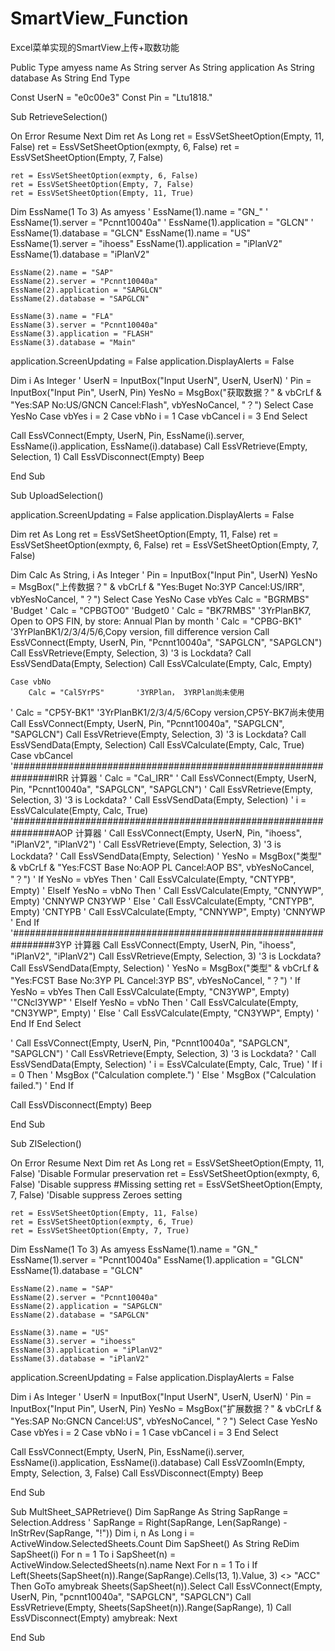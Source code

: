 # SmartView_Function
Excel菜单实现的SmartView上传+取数功能

Public Type amyess
    name As String
    server As String
    application As String
    database As String
End Type

Const UserN = "e0c00e3"
Const Pin = "Ltu1818."

Sub RetrieveSelection()

On Error Resume Next
Dim ret As Long
    ret = EssVSetSheetOption(Empty, 11, False)
    ret = EssVSetSheetOption(exmpty, 6, False)
    ret = EssVSetSheetOption(Empty, 7, False)
    
    ret = EssVSetSheetOption(exmpty, 6, False)
    ret = EssVSetSheetOption(Empty, 7, False)
    ret = EssVSetSheetOption(Empty, 11, True)
 
 Dim EssName(1 To 3) As amyess
'    EssName(1).name = "GN_"
'    EssName(1).server = "Pcnnt10040a"
'    EssName(1).application = "GLCN"
'    EssName(1).database = "GLCN"
        EssName(1).name = "US"
        EssName(1).server = "ihoess"
        EssName(1).application = "iPlanV2"
        EssName(1).database = "iPlanV2"
    
    EssName(2).name = "SAP"
    EssName(2).server = "Pcnnt10040a"
    EssName(2).application = "SAPGLCN"
    EssName(2).database = "SAPGLCN"
    
    EssName(3).name = "FLA"
    EssName(3).server = "Pcnnt10040a"
    EssName(3).application = "FLASH"
    EssName(3).database = "Main"

 application.ScreenUpdating = False
 application.DisplayAlerts = False

 Dim i As Integer
'     UserN = InputBox("Input UserN", UserN, UserN)
'     Pin = InputBox("Input Pin", UserN, Pin)
 YesNo = MsgBox("获取数据？" & vbCrLf & "Yes:SAP  No:US/GNCN  Cancel:Flash", vbYesNoCancel, "？")
    Select Case YesNo
       Case vbYes
           i = 2
       Case vbNo
           i = 1
       Case vbCancel
           i = 3
    End Select
    
 Call EssVConnect(Empty, UserN, Pin, EssName(i).server, EssName(i).application, EssName(i).database)
 Call EssVRetrieve(Empty, Selection, 1)
 Call EssVDisconnect(Empty)
 Beep

End Sub


Sub UploadSelection()

 application.ScreenUpdating = False
 application.DisplayAlerts = False

Dim ret As Long
    ret = EssVSetSheetOption(Empty, 11, False)
    ret = EssVSetSheetOption(exmpty, 6, False)
    ret = EssVSetSheetOption(Empty, 7, False)
 
Dim Calc As String, i As Integer
'        Pin = InputBox("Input Pin", UserN)
 YesNo = MsgBox("上传数据？" & vbCrLf & "Yes:Buget  No:3YP  Cancel:US/IRR", vbYesNoCancel, "？")
 Select Case YesNo
    Case vbYes
        Calc = "BGRMBS"         'Budget
'        Calc = "CPBGTO0"         'Budget0
'        Calc = "BK7RMBS"         '3YrPlanBK7, Open to OPS FIN, by store: Annual Plan by month
'        Calc = "CPBG-BK1"         '3YrPlanBK1/2/3/4/5/6,Copy version, fill difference version
        Call EssVConnect(Empty, UserN, Pin, "Pcnnt10040a", "SAPGLCN", "SAPGLCN")
        Call EssVRetrieve(Empty, Selection, 3)         '3 is Lockdata?
        Call EssVSendData(Empty, Selection)
        Call EssVCalculate(Empty, Calc, Empty)
    
    Case vbNo
        Calc = "Cal5YrPS"       '3YRPlan， 3YRPlan尚未使用
'        Calc = "CP5Y-BK1"         '3YrPlanBK1/2/3/4/5/6Copy version,CP5Y-BK7尚未使用
        Call EssVConnect(Empty, UserN, Pin, "Pcnnt10040a", "SAPGLCN", "SAPGLCN")
        Call EssVRetrieve(Empty, Selection, 3)         '3 is Lockdata?
        Call EssVSendData(Empty, Selection)
        Call EssVCalculate(Empty, Calc, True)
    Case vbCancel
'################################################################IRR 计算器
    '        Calc = "Cal_IRR"
    '        Call EssVConnect(Empty, UserN, Pin, "Pcnnt10040a", "SAPGLCN", "SAPGLCN")
    '        Call EssVRetrieve(Empty, Selection, 3)         '3 is Lockdata?
    '        Call EssVSendData(Empty, Selection)
    '        i = EssVCalculate(Empty, Calc, True)
 '################################################################AOP 计算器
'        Call EssVConnect(Empty, UserN, Pin, "ihoess", "iPlanV2", "iPlanV2")
'        Call EssVRetrieve(Empty, Selection, 3)         '3 is Lockdata?
'        Call EssVSendData(Empty, Selection)
'            YesNo = MsgBox("类型" & vbCrLf & "Yes:FCST Base  No:AOP PL  Cancel:AOP BS", vbYesNoCancel, "？")
'            If YesNo = vbYes Then
'                Call EssVCalculate(Empty, "CNTYPB", Empty)
'            ElseIf YesNo = vbNo Then
'                Call EssVCalculate(Empty, "CNNYWP", Empty)   'CNNYWP   CN3YWP
'            Else
'                Call EssVCalculate(Empty, "CNTYPB", Empty)   'CNTYPB
'                Call EssVCalculate(Empty, "CNNYWP", Empty)   'CNNYWP
'            End If
 '################################################################3YP 计算器
        Call EssVConnect(Empty, UserN, Pin, "ihoess", "iPlanV2", "iPlanV2")
        Call EssVRetrieve(Empty, Selection, 3)         '3 is Lockdata?
        Call EssVSendData(Empty, Selection)
'            YesNo = MsgBox("类型" & vbCrLf & "Yes:FCST Base  No:3YP PL  Cancel:3YP BS", vbYesNoCancel, "？")
'            If YesNo = vbYes Then
                Call EssVCalculate(Empty, "CN3YWP", Empty)    '"CNcl3YWP"
'            ElseIf YesNo = vbNo Then
'                Call EssVCalculate(Empty, "CN3YWP", Empty)
'            Else
'                Call EssVCalculate(Empty, "CN3YWP", Empty)
'            End If
 End Select
    
' Call EssVConnect(Empty, UserN, Pin, "Pcnnt10040a", "SAPGLCN", "SAPGLCN")
' Call EssVRetrieve(Empty, Selection, 3)         '3 is Lockdata?
' Call EssVSendData(Empty, Selection)
' i = EssVCalculate(Empty, Calc, True)
'            If i = 0 Then
'            MsgBox ("Calculation complete.")
'            Else
'            MsgBox ("Calculation failed.")
'            End If

 Call EssVDisconnect(Empty)
 Beep

End Sub


Sub ZISelection()

On Error Resume Next
Dim ret As Long
    ret = EssVSetSheetOption(Empty, 11, False)      'Disable Formular preservation
    ret = EssVSetSheetOption(exmpty, 6, False)      'Disable suppress #Missing setting
    ret = EssVSetSheetOption(Empty, 7, False)       'Disable suppress Zeroes setting
    
    ret = EssVSetSheetOption(Empty, 11, False)
    ret = EssVSetSheetOption(exmpty, 6, True)
    ret = EssVSetSheetOption(Empty, 7, True)
    
 Dim EssName(1 To 3) As amyess
    EssName(1).name = "GN_"
    EssName(1).server = "Pcnnt10040a"
    EssName(1).application = "GLCN"
    EssName(1).database = "GLCN"
    
    EssName(2).name = "SAP"
    EssName(2).server = "Pcnnt10040a"
    EssName(2).application = "SAPGLCN"
    EssName(2).database = "SAPGLCN"
    
    EssName(3).name = "US"
    EssName(3).server = "ihoess"
    EssName(3).application = "iPlanV2"
    EssName(3).database = "iPlanV2"

 application.ScreenUpdating = False
 application.DisplayAlerts = False

 Dim i As Integer
'     UserN = InputBox("Input UserN", UserN, UserN)
'     Pin = InputBox("Input Pin", UserN, Pin)
 YesNo = MsgBox("扩展数据？" & vbCrLf & "Yes:SAP  No:GNCN  Cancel:US", vbYesNoCancel, "？")
    Select Case YesNo
       Case vbYes
           i = 2
       Case vbNo
           i = 1
       Case vbCancel
           i = 3
    End Select
    
 Call EssVConnect(Empty, UserN, Pin, EssName(i).server, EssName(i).application, EssName(i).database)
 Call EssVZoomIn(Empty, Empty, Selection, 3, False)
 Call EssVDisconnect(Empty)
 Beep

End Sub


Sub MultSheet_SAPRetrieve()
    Dim SapRange As String
    SapRange = Selection.Address
'    SapRange = Right(SapRange, Len(SapRange) - InStrRev(SapRange, "!"))
    Dim i, n As Long
        i = ActiveWindow.SelectedSheets.Count
    Dim SapSheet() As String
    ReDim SapSheet(i)
    For n = 1 To i
        SapSheet(n) = ActiveWindow.SelectedSheets(n).name
    Next
    For n = 1 To i
        If Left(Sheets(SapSheet(n)).Range(SapRange).Cells(13, 1).Value, 3) <> "ACC" Then GoTo amybreak
            Sheets(SapSheet(n)).Select
            Call EssVConnect(Empty, UserN, Pin, "pcnnt10040a", "SAPGLCN", "SAPGLCN")
            Call EssVRetrieve(Empty, Sheets(SapSheet(n)).Range(SapRange), 1)
            Call EssVDisconnect(Empty)
amybreak:
    Next
    
    
End Sub

